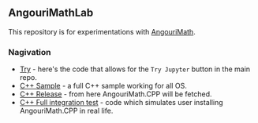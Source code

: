 ## AngouriMathLab

This repository is for experimentations with [AngouriMath](https://github.com/asc-community/AngouriMath).

### Nagivation

- [Try](https://github.com/asc-community/AngouriMathLab/tree/try) - here's the code that allows for the `Try Jupyter` button in the main repo.
- [C++ Sample](https://github.com/asc-community/AngouriMathLab/tree/cpp-sample) - a full C++ sample working for all OS.
- [C++ Release](https://github.com/asc-community/AngouriMathLab/tree/cpp-release) - from here AngouriMath.CPP will be fetched.
- [C++ Full integration test](https://github.com/asc-community/AngouriMathLab/tree/cpp-full-integration-test) - code which simulates user installing AngouriMath.CPP in real life.
